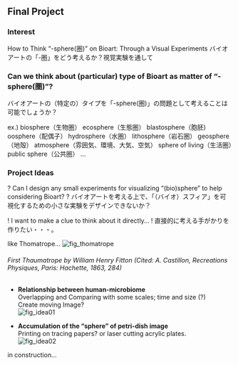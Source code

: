 ## Final Project

### Interest
How to Think “-sphere(圏)" on Bioart: Through a Visual Experiments
バイオアートの「-圏」をどう考えるか？視覚実験を通して

### Can we think about (particular) type of Bioart as matter of “-sphere(圏)”?
バイオアートの（特定の）タイプを「-sphere(圏)」の問題として考えることは可能でしょうか？

  ex.)
	biosphere（生物圏） ecosphere（生態圏）
	blastosphere（胞胚)  oosphere（配偶子）
	hydrosphere（水圏） lithosphere（岩石圏）
	geosphere（地殻）  atmosphere（雰囲気、環境、大気、空気）
	sphere of living（生活圏）public sphere（公共圏）
	…

### Project Ideas
? Can I design any small experiments for visualizing “(bio)sphere” to help considering Bioart?
? バイオアートを考える上で、「（バイオ）スフィア」を可視化するための小さな実験をデザインできないか？

! I want to make a clue to think about it directly…
! 直接的に考える手がかりを作りたい・・・。

like Thomatrope...
![fig_thomatrope](https://user-images.githubusercontent.com/100834944/161601645-d5c3f156-054b-4695-bde0-6e6bf4fc6d82.png)
###### First Thaumatrope by William Henry Fitton (Cited: A. Castillon, *Recreations Physiques*, Paris: Hachette, 1863, 284)


- **Relationship between human-microbiome**  
Overlapping and Comparing with some scales; time and size (?)  
Create moving Image?  
![fig_idea01](https://user-images.githubusercontent.com/100834944/161602290-66e9f515-9b48-4570-a85f-a5b22f4ce5f1.png)

* **Accumulation of the “sphere” of petri-dish image**  
Printing on tracing papers? or laser cutting acrylic plates.  
![fig_idea02](https://user-images.githubusercontent.com/100834944/161602449-a5c094d0-41ac-4648-ab9f-0d86f7b47547.jpg)


in construction...
